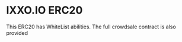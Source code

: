 # IXXO.IO ERC20

This ERC20 has WhiteList abilities.
The full crowdsale contract is also provided


